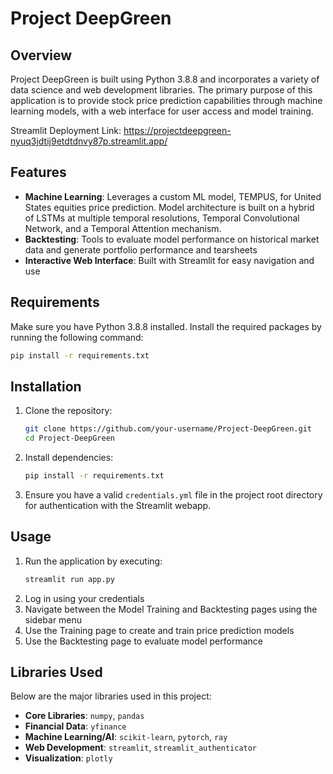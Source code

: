 # Project DeepGreen

## Overview

Project DeepGreen is built using Python 3.8.8 and incorporates a variety of data science and web development libraries. The primary purpose of this application is to provide stock price prediction capabilities through machine learning models, with a web interface for user access and model training.

Streamlit Deployment Link: https://projectdeepgreen-nyuq3jdtij9etdtdnvy87p.streamlit.app/

## Features

- **Machine Learning**: Leverages a custom ML model, TEMPUS, for United States equities price prediction. Model architecture is built on a hybrid of LSTMs at multiple temporal resolutions, Temporal Convolutional Network, and a Temporal Attention mechanism.
- **Backtesting**: Tools to evaluate model performance on historical market data and generate portfolio performance and tearsheets
- **Interactive Web Interface**: Built with Streamlit for easy navigation and use

## Requirements

Make sure you have Python 3.8.8 installed. Install the required packages by running the following command:

```bash
pip install -r requirements.txt
```

## Installation

1. Clone the repository:
   ```bash
   git clone https://github.com/your-username/Project-DeepGreen.git
   cd Project-DeepGreen
   ```
2. Install dependencies:
   ```bash
   pip install -r requirements.txt
   ```
3. Ensure you have a valid `credentials.yml` file in the project root directory for authentication with the Streamlit webapp.

## Usage

1. Run the application by executing:
   ```bash
   streamlit run app.py
   ```
2. Log in using your credentials
3. Navigate between the Model Training and Backtesting pages using the sidebar menu
4. Use the Training page to create and train price prediction models
5. Use the Backtesting page to evaluate model performance

## Libraries Used

Below are the major libraries used in this project:

- **Core Libraries**: `numpy`, `pandas`
- **Financial Data**: `yfinance`
- **Machine Learning/AI**: `scikit-learn`, `pytorch`, `ray`
- **Web Development**: `streamlit`, `streamlit_authenticator`
- **Visualization**: `plotly`
